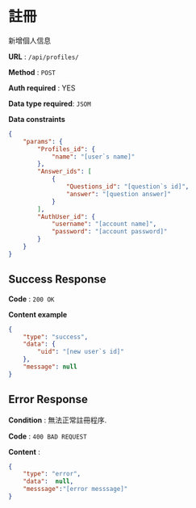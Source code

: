 # 註冊

新增個人信息

**URL** : `/api/profiles/`

**Method** : `POST`

**Auth required** : YES

**Data type required**: `JSOM`

**Data constraints**

```json
{
    "params": {
        "Profiles_id": {
            "name": "[user`s name]"
        },
        "Answer_ids": [
            {
                "Questions_id": "[question`s id]",
                "answer": "[question answer]"
            }
        ],
        "AuthUser_id": {
            "username": "[account name]",
            "password": "[account password]"
        }
    }
}

```

## Success Response

**Code** : `200 OK`

**Content example**

```json
{
    "type": "success",
    "data": {
        "uid": "[new user`s id]"
    },
    "message": null
}
```

## Error Response

**Condition** : 無法正常註冊程序.

**Code** : `400 BAD REQUEST`

**Content** :

```json
{
    "type": "error",
    "data":  null,
    "messsage":"[error messsage]"
}
```